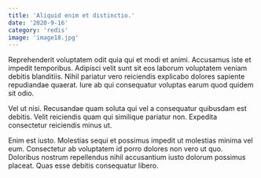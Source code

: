 ```yaml
---
title: 'Aliquid enim et distinctio.'
date: '2020-9-16'
category: 'redis'
image: 'image18.jpg'
---
```


Reprehenderit voluptatem odit quia qui et modi et animi. Accusamus iste et impedit temporibus. Adipisci velit sunt sit eos laborum voluptatem veniam debitis blanditiis. Nihil pariatur vero reiciendis explicabo dolores sapiente repudiandae quaerat. Iure ab qui consequatur voluptas earum quod quidem sit odio.
 Vel ut nisi. Recusandae quam soluta qui vel a consequatur quibusdam est debitis. Velit reiciendis quam qui similique pariatur non. Expedita consectetur reiciendis minus ut.
 Enim est iusto. Molestias sequi et possimus impedit ut molestias minima vel eum. Consectetur ab voluptatem id porro dolores non vero ut quo. Doloribus nostrum repellendus nihil accusantium iusto dolorum possimus placeat. Quas esse debitis consequatur libero.
